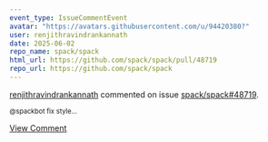 ```yaml
---
event_type: IssueCommentEvent
avatar: "https://avatars.githubusercontent.com/u/94420380?"
user: renjithravindrankannath
date: 2025-06-02
repo_name: spack/spack
html_url: https://github.com/spack/spack/pull/48719
repo_url: https://github.com/spack/spack
---
```


<a href='https://github.com/renjithravindrankannath' target='_blank'>renjithravindrankannath</a> commented on issue <a href='https://github.com/spack/spack/pull/48719' target='_blank'>spack/spack#48719</a>.

<small>@spackbot fix style...</small>

<a href='https://github.com/spack/spack/pull/48719' target='_blank'>View Comment</a>
